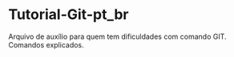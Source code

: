 # Tutorial-Git-pt_br
Arquivo de auxílio para quem tem dificuldades com comando GIT. Comandos explicados.
